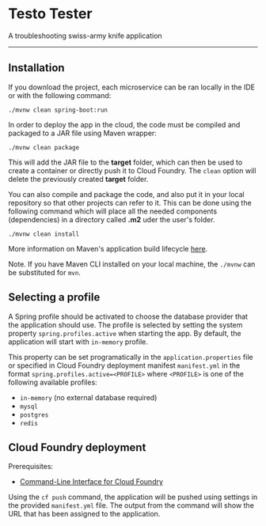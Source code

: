 # Testo Tester
A troubleshooting swiss-army knife application

---

## Installation
If you download the project, each microservice can be ran locally in the IDE or with the following command:
```
./mvnw clean spring-boot:run
```

In order to deploy the app in the cloud, the code must be compiled and packaged to a JAR file using Maven wrapper:
```
./mvnw clean package
```
This will add the JAR file to the **target** folder, which can then be used to create a container or directly push it to Cloud Foundry. The `clean` option will delete the previously created **target** folder.

You can also compile and package the code, and also put it in your local repository so that other projects can refer to it. This can be done using the following command which will place all the needed components (dependencies) in a directory called **.m2** uder the user's folder.
```
./mvnw clean install
```
More information on Maven's application build lifecycle [here](https://maven.apache.org/guides/introduction/introduction-to-the-lifecycle.html).

Note. If you have Maven CLI installed on your local machine, the `./mvnw` can be substituted for `mvn`.

## Selecting a profile
A Spring profile should be activated to choose the database provider that the application should use. The profile is selected by setting the system property `spring.profiles.active` when starting the app. By default, the application will start with `in-memory` profile. 

This property can be set programatically in the `application.properties` file or specified in Cloud Foundry deployment manifest `manifest.yml` in the format `spring.profiles.active=<PROFILE>` where `<PROFILE>` is one of the following available profiles:

* `in-memory` (no external database required)
* `mysql`
* `postgres`
* `redis`

## Cloud Foundry deployment
Prerequisites:
* [Command-Line Interface for Cloud Foundry](http://docs.cloudfoundry.org/cf-cli/)

Using the `cf push` command, the application will be pushed using settings in the provided `manifest.yml` file. The output from the command will show the URL that has been assigned to the application.

